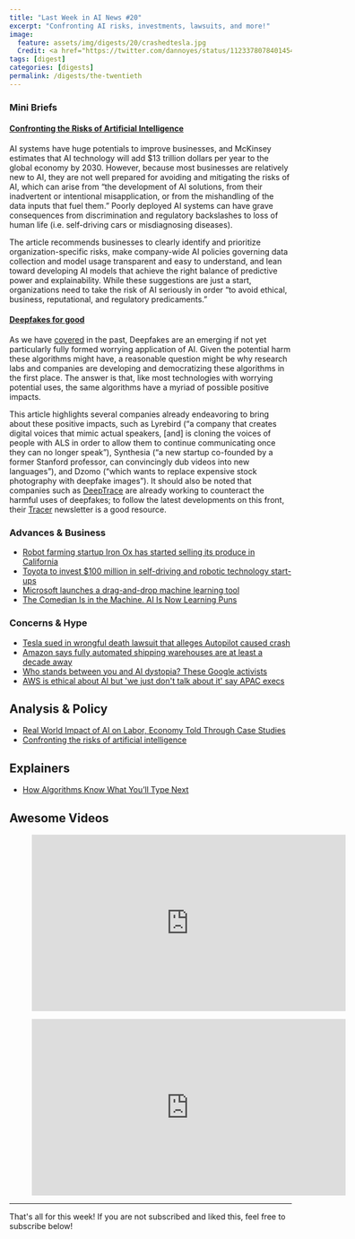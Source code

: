 ```yaml
---
title: "Last Week in AI News #20"
excerpt: "Confronting AI risks, investments, lawsuits, and more!"
image: 
  feature: assets/img/digests/20/crashedtesla.jpg
  Credit: <a href="https://twitter.com/dannoyes/status/1123378078401454080">DanNoyes/Twitter</a>
tags: [digest]
categories: [digests]
permalink: /digests/the-twentieth
---
```

### Mini Briefs

#### [Confronting the Risks of Artificial Intelligence](https://www.mckinsey.com/business-functions/mckinsey-analytics/our-insights/confronting-the-risks-of-artificial-intelligence)

AI systems have huge potentials to improve businesses, and McKinsey estimates that AI technology will add $13 trillion dollars per year to the global economy by 2030. However, because most businesses are relatively new to AI, they are not well prepared for avoiding and mitigating the risks of AI, which can arise from “the development of AI solutions, from their inadvertent or intentional misapplication, or from the mishandling of the data inputs that fuel them.” Poorly deployed AI systems can have grave consequences from discrimination and regulatory backslashes to loss of human life (i.e. self-driving cars or misdiagnosing diseases). 

The article recommends businesses to clearly identify and prioritize organization-specific risks, make company-wide AI policies governing data collection and model usage transparent and easy to understand, and lean toward developing AI models that achieve the right balance of predictive power and explainability. While these suggestions are just a start, organizations need to take the risk of AI seriously in order “to avoid ethical, business, reputational, and regulatory predicaments.”

#### [Deepfakes for good](https://www.axios.com/newsletters/axios-future-ff6c3502-b75d-4bc2-bc14-ab51f5c69e49.html)

As we have [covered](https://www.skynettoday.com/briefs/deepfakes/) in the past, Deepfakes are an emerging if not yet particularly fully formed worrying application of AI. Given the potential harm these algorithms might have, a reasonable question might be why research labs and companies are developing and democratizing these algorithms in the first place. The answer is that, like most technologies with worrying potential uses, the same algorithms have a myriad of possible positive impacts. 

This article highlights several companies already endeavoring to bring about these positive impacts, such as Lyrebird (“a company that creates digital voices that mimic actual speakers, [and] is cloning the voices of people with ALS in order to allow them to continue communicating once they can no longer speak”), Synthesia (“a new startup co-founded by a former Stanford professor, can convincingly dub videos into new languages”), and Dzomo (“which wants to replace expensive stock photography with deepfake images”). It should also be noted that companies such as [DeepTrace](https://www.deeptracelabs.com/) are already working to counteract the harmful uses of deepfakes; to follow the latest developments on this front, their [Tracer](https://www.deeptracelabs.com/newsletter) newsletter is a good resource.

### Advances & Business

* [Robot farming startup Iron Ox has started selling its produce in California](https://www.theverge.com/2019/5/2/18526590/robot-farming-startup-iron-ox-california-leafy-green-bianchinis)
* [Toyota to invest $100 million in self-driving and robotic technology start-ups](https://www.cnbc.com/2019/05/02/toyota-to-invest-100-million-in-autonomous-driving-and-robotic-startups.html)
* [Microsoft launches a drag-and-drop machine learning tool](https://techcrunch.com/2019/05/02/microsoft-launches-a-drag-and-drop-machine-learning-tool-and-hosted-jupyter-notebooks/)
* [The Comedian Is in the Machine. AI Is Now Learning Puns](https://www.wired.com/story/comedian-machine-ai-learning-puns/)

### Concerns & Hype

* [Tesla sued in wrongful death lawsuit that alleges Autopilot caused crash](https://techcrunch.com/2019/05/01/tesla-sued-in-wrongful-death-lawsuit-that-alleges-autopilot-caused-crash/)
* [Amazon says fully automated shipping warehouses are at least a decade away](https://www.theverge.com/2019/5/1/18526092/amazon-warehouse-robotics-automation-ai-10-years-away)
* [Who stands between you and AI dystopia? These Google activists](https://www.theguardian.com/commentisfree/2019/may/03/ai-dystopia-google-activists)
* [AWS is ethical about AI but 'we just don't talk about it' say APAC execs](https://www.computerworld.com.au/article/661203/aws-ethical-about-ai-we-just-don-t-talk-about-it-say-apac-execs/)

## Analysis & Policy

* [Real World Impact of AI on Labor, Economy Told Through Case Studies](https://www.aitrends.com/ai-adoption/real-world-impact-of-ai-on-labor-economy-told-through-case-studies/)
* [ Confronting the risks of artificial intelligence](https://www.mckinsey.com/business-functions/mckinsey-analytics/our-insights/confronting-the-risks-of-artificial-intelligence)

## Explainers

* [How Algorithms Know What You’ll Type Next](https://pudding.cool/2019/04/text-prediction/)

## Awesome Videos

<figure>
<iframe width="560" height="315" src="https://www.youtube.com/embed/rrFwIShaSd8" frameborder="0" allow="accelerometer; autoplay; encrypted-media; gyroscope; picture-in-picture" allowfullscreen></iframe>
</figure>

<figure>
<iframe width="560" height="315" src="https://www.youtube.com/embed/b9TfkgH0Xzw" frameborder="0" allow="accelerometer; autoplay; encrypted-media; gyroscope; picture-in-picture" allowfullscreen></iframe>
</figure>

<hr>

That's all for this week! If you are not subscribed and liked this, feel free to subscribe below!












